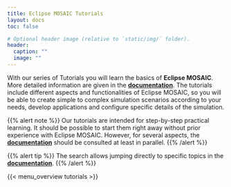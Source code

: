 ```yaml
---
title: Eclipse MOSAIC Tutorials
layout: docs
toc: false

# Optional header image (relative to `static/img/` folder).
header:
  caption: ""
  image: ""
---
```


With our series of Tutorials you will learn the basics of **Eclipse MOSAIC**. More detailed information are given in the
**[documentation](/docs)**. The tutorials include different aspects and functionalities of Eclipse MOSAIC,
so you will be able to create simple to complex simulation scenarios according to your needs, develop applications and
configure specific details of the simulation.

{{% alert note %}}
Our tutorials are intended for step-by-step practical learning. It should be possible to start them right away without
prior experience with Eclipse MOSAIC. However, for several aspects, the **[documentation](/docs)** should
be consulted at least in parallel.
{{% /alert %}}

{{% alert tip %}}
The search allows jumping directly to specific topics in the **[documentation](/docs)**.
{{% /alert %}}

{{< menu_overview tutorials >}}
